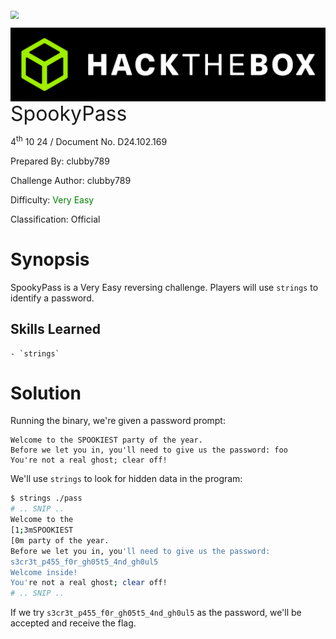 <img src="../../assets/banner.png" style="zoom: 80%;" align=center />

<img src="../../assets/htb.png" style="zoom: 80%;" align='left' /><font size="6">SpookyPass</font>

  4<sup>th</sup> 10 24 / Document No. D24.102.169

  Prepared By: clubby789

  Challenge Author: clubby789

  Difficulty: <font color=green>Very Easy</font>

  Classification: Official






# Synopsis

SpookyPass is a Very Easy reversing challenge. Players will use `strings` to identify a password.

## Skills Learned
    - `strings`

# Solution

Running the binary, we're given a password prompt:

```
Welcome to the SPOOKIEST party of the year.
Before we let you in, you'll need to give us the password: foo
You're not a real ghost; clear off!
```

We'll use `strings` to look for hidden data in the program:

```sh
$ strings ./pass
# .. SNIP ..
Welcome to the 
[1;3mSPOOKIEST
[0m party of the year.
Before we let you in, you'll need to give us the password: 
s3cr3t_p455_f0r_gh05t5_4nd_gh0ul5
Welcome inside!
You're not a real ghost; clear off!
# .. SNIP ..
```

If we try `s3cr3t_p455_f0r_gh05t5_4nd_gh0ul5` as the password, we'll be accepted and receive the flag.
